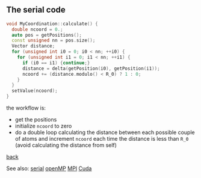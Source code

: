 ## The serial code

```C++
void MyCoordination::calculate() {
  double ncoord = 0.;
  auto pos = getPositions();
  const unsigned nn = pos.size();
  Vector distance;
  for (unsigned int i0 = 0; i0 < nn; ++i0) {
    for (unsigned int i1 = 0; i1 < nn; ++i1) {
      if (i0 == i1) {continue;}
      distance = delta(getPosition(i0), getPosition(i1));
      ncoord += (distance.modulo() < R_0) ? 1 : 0;
    }
  }
  setValue(ncoord);
}
```
the workflow is:
- get the positions
- initialize `ncoord` to zero
- do a double loop calculating the distance between each possible couple of atoms
and increment `ncoord` each time the distance is less than `R_0`
(avoid calculating the distance from self)

[back](Readme.md)

See also:
[serial](Readme_Serial.md) [openMP](Readme_OMP.md) [MPI](Readme_MPI.md) [Cuda](Readme_CUDA.md)